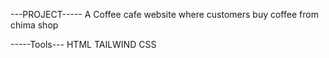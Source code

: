 ---PROJECT-----
A Coffee cafe website where customers buy coffee from chima shop 

-----Tools---
HTML
TAILWIND CSS

